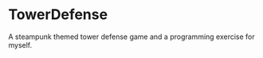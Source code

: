 TowerDefense
============

A steampunk themed tower defense game and a programming exercise for myself.
